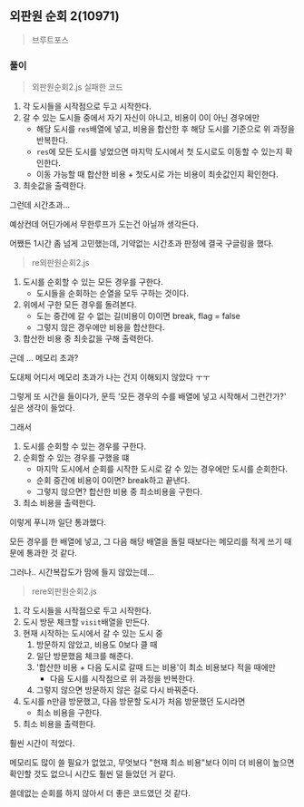 ## 외판원 순회 2(10971)
> 브루트포스

### 풀이 
> 외판원순회2.js
> 실패한 코드 

1. 각 도시들을 시작점으로 두고 시작한다. 
2. 갈 수 있는 도시들 중에서 자기 자신이 아니고, 비용이 0이 아닌 경우에만
   - 해당 도시를 `res`배열에 넣고, 비용을 합산한 후 해당 도시를 기준으로 위 과정을 반복한다. 
   - `res`에 모든 도시를 넣었으면 마지막 도시에서 첫 도시로도 이동할 수 있는지 확인한다.
   - 이동 가능할 때 합산한 비용 + 첫도시로 가는 비용이 최솟값인지 확인한다. 
3. 최솟값을 출력한다. 

그런데 시간초과...

예상컨데 어딘가에서 무한루프가 도는건 아닐까 생각든다. 

어쨌든 1시간 좀 넘게 고민했는데, 기약없는 시간초과 판정에 결국 구글링을 했다. 

> re외판원순회2.js

1. 도시를 순회할 수 있는 모든 경우를 구한다. 
   - 도시들을 순회하는 순열을 모두 구하는 것이다. 
2. 위에서 구한 모든 경우를 돌려본다.
   - 도는 중간에 갈 수 없는 길(비용이 0)이면 break, flag = false
   - 그렇지 않은 경우에만 비용을 합산한다. 
3. 합산한 비용 중 최솟값을 구해 출력한다. 

근데 ... 메모리 초과?

도대체 어디서 메모리 초과가 나는 건지 이해되지 않았다 ㅜㅜ 

그렇게 또 시간을 들이다가, 문득 '모든 경우의 수를 배열에 넣고 시작해서 그런간가?' 싶은 생각이 들었다. 

그래서

1. 도시를 순회할 수 있는 경우를 구한다. 
2. 순회할 수 있는 경우를 구했을 떄 
   - 마지막 도시에서 순회를 시작한 도시로 갈 수 있는 경우에만 도시를 순회한다. 
   - 순회 중간에 비용이 0이면? break하고 끝낸다. 
   - 그렇지 않으면? 합산한 비용 중 최소비용을 구한다.
3. 최소 비용을 출력한다. 

이렇게 푸니까 일단 통과했다. 

모든 경우를 한 배열에 넣고, 그 다음 해당 배열을 돌릴 때보다는 메모리를 적게 쓰기 때문에 통과한 것 같다. 

그러나.. 시간복잡도가 맘에 들지 않았는데...

> rere외판원순회2.js

1. 각 도시들을 시작점으로 두고 시작한다. 
2. 도시 방문 체크할 `visit`배열을 만든다. 
3. 현재 시작하는 도시에서 갈 수 있는 도시 중
   1. 방문하지 않았고, 비용도 0보다 클 때 
   2. 일단 방문했음 체크를 해준다.
   3. '합산한 비용 +  다음 도시로 갈때 드는 비용'이 최소 비용보다 적을 때에만
      - 다음 도시를 시작점으로 위 과정을 반복한다. 
   4. 그렇지 않으면 방문하지 않은 걸로 다시 바꿔준다. 
4. 도시를 n만큼 방문했고, 다음 방문할 도시가 처음 방문했던 도시라면
   - 최소 비용을 구한다. 
5. 최소 비용을 출력한다. 

훨씬 시간이 적었다. 

메모리도 많이 쓸 필요가 없었고, 무엇보다 "현재 최소 비용"보다 이미 더 비용이 높으면 확인할 것도 없으니 시간도 훨씬 덜 들었던 거 같다. 

쓸데없는 순회를 하지 않아서 더 좋은 코드였던 것 같다. 


